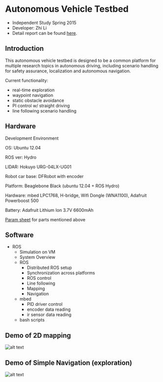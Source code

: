 # Autonomous Vehicle Testbed
  * Independent Study Spring 2015
  * Developer: Zhi Li
  * Detail report can be found [here](https://github.com/snugglelamb/autobots/blob/master/IndependentStudyReport_ZhiLi.pdf).

## Introduction
  This autonomous vehicle testbed is designed to be a common platform for multiple research topics in autonomous driving, including scenario handling for safety assurance, localization and autonomous navigation. 

  Current functionality:

  * real-time exploration
  * waypoint navigation
  * static obstacle avoidance
  * PI control w/ straight driving
  * line following scenario handling
  
## Hardware
  Development Environment
    
  OS: Ubuntu 12.04

  ROS ver: Hydro

  LIDAR: Hokuyo URG-04LX-UG01

  Robot car base: DFRobot with encoder

  Platform: Beaglebone Black (ubuntu 12.04 + ROS Hydro)

  Hardware: mbed LPC1768, H-bridge, Wifi Dongle (WNA1100), Adafruit Powerboost 500

  Battery: Adafruit Lithium Ion 3.7V 6600mAh

[Param sheet](https://www.dropbox.com/sh/ujqpz4cp4h5fzak/AAAGaUGlNwOzu-JbHHehNdq4a?dl=0) for parts mentioned above


## Software
* ROS
  * Simulation on VM
  * System Overview
  * ROS
    * Distributed ROS setup
    * Synchronization across platforms
    * ROS control
    * Line following
    * Mapping
    * Navigation
  * mbed
    * PID driver control
    * encoder data reading
    * ir sensor data reading
  * bash scripts

## Demo of 2D mapping
![alt text](https://github.com/snugglelamb/autobots/blob/master/resources/mlab_mapping_gif.gif "2D mapping of mlab")
## Demo of Simple Navigation (exploration)
![alt text](https://github.com/snugglelamb/autobots/blob/master/resources/nav_w:pid.gif "2D navigation with exploration")

